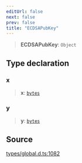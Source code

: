 ```yaml
---
editUrl: false
next: false
prev: false
title: "ECDSAPubKey"
---
```


> **ECDSAPubKey**: `Object`

## Type declaration

### x

> **x**: [`bytes`](bytes.md)

### y

> **y**: [`bytes`](bytes.md)

## Source

[types/global.d.ts:1082](https://github.com/algorandfoundation/tealscript/blob/e015f8b0/types/global.d.ts#L1082)
